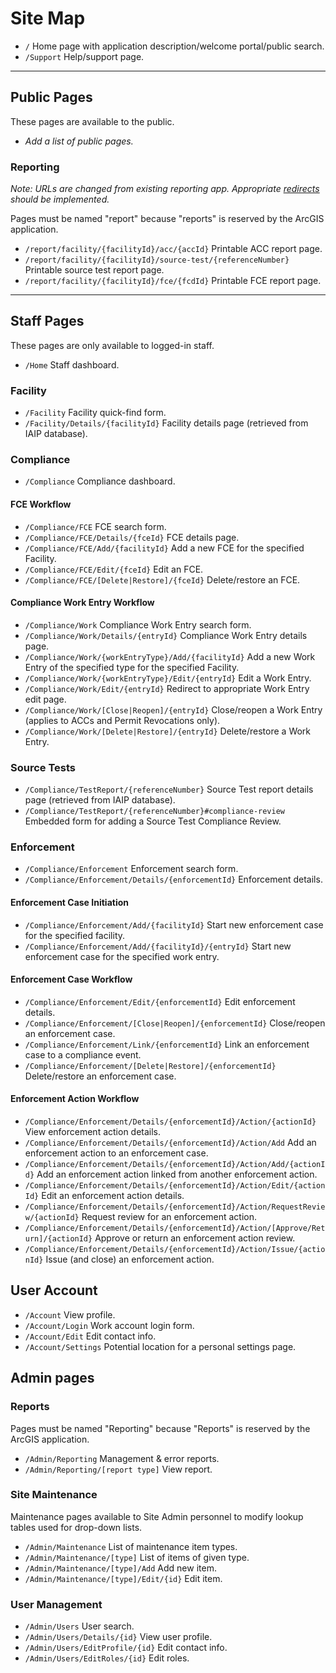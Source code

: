 # Site Map

* `/` Home page with application description/welcome portal/public search.
* `/Support` Help/support page.

---

## Public Pages

These pages are available to the public.

* *Add a list of public pages.*

### Reporting

*Note: URLs are changed from existing reporting app. Appropriate [redirects](Redirects.md) should be implemented.*

Pages must be named "report" because "reports" is reserved by the ArcGIS application.

* `/report/facility/{facilityId}/acc/{accId}` Printable ACC report page.
* `/report/facility/{facilityId}/source-test/{referenceNumber}` Printable source test report page.
* `/report/facility/{facilityId}/fce/{fcdId}` Printable FCE report page.

---

## Staff Pages

These pages are only available to logged-in staff.

* `/Home` Staff dashboard.

### Facility

* `/Facility` Facility quick-find form.
* `/Facility/Details/{facilityId}` Facility details page (retrieved from IAIP database).

### Compliance

* `/Compliance` Compliance dashboard.

#### FCE Workflow

* `/Compliance/FCE` FCE search form.
* `/Compliance/FCE/Details/{fceId}` FCE details page.
* `/Compliance/FCE/Add/{facilityId}` Add a new FCE for the specified Facility.
* `/Compliance/FCE/Edit/{fceId}` Edit an FCE.
* `/Compliance/FCE/[Delete|Restore]/{fceId}` Delete/restore an FCE.

#### Compliance Work Entry Workflow

* `/Compliance/Work` Compliance Work Entry search form.
* `/Compliance/Work/Details/{entryId}` Compliance Work Entry details page.
* `/Compliance/Work/{workEntryType}/Add/{facilityId}` Add a new Work Entry of the specified type for the
  specified Facility.
* `/Compliance/Work/{workEntryType}/Edit/{entryId}` Edit a Work Entry.
* `/Compliance/Work/Edit/{entryId}` Redirect to appropriate Work Entry edit page.
* `/Compliance/Work/[Close|Reopen]/{entryId}` Close/reopen a Work Entry (applies to ACCs and Permit Revocations only).
* `/Compliance/Work/[Delete|Restore]/{entryId}` Delete/restore a Work Entry.

### Source Tests

* `/Compliance/TestReport/{referenceNumber}` Source Test report details page (retrieved from IAIP database).
* `/Compliance/TestReport/{referenceNumber}#compliance-review` Embedded form for adding a Source Test Compliance
  Review.

### Enforcement

* `/Compliance/Enforcement` Enforcement search form.
* `/Compliance/Enforcement/Details/{enforcementId}` Enforcement details.

#### Enforcement Case Initiation

* `/Compliance/Enforcement/Add/{facilityId}` Start new enforcement case for the specified facility.
* `/Compliance/Enforcement/Add/{facilityId}/{entryId}` Start new enforcement case for the specified work entry.

#### Enforcement Case Workflow

* `/Compliance/Enforcement/Edit/{enforcementId}` Edit enforcement details.
* `/Compliance/Enforcement/[Close|Reopen]/{enforcementId}` Close/reopen an enforcement case.
* `/Compliance/Enforcement/Link/{enforcementId}` Link an enforcement case to a compliance event.
* `/Compliance/Enforcement/[Delete|Restore]/{enforcementId}` Delete/restore an enforcement case.

#### Enforcement Action Workflow

* `/Compliance/Enforcement/Details/{enforcementId}/Action/{actionId}` View enforcement action details.
* `/Compliance/Enforcement/Details/{enforcementId}/Action/Add` Add an enforcement action to an enforcement case.
* `/Compliance/Enforcement/Details/{enforcementId}/Action/Add/{actionId}` Add an enforcement action linked from another
  enforcement action.
* `/Compliance/Enforcement/Details/{enforcementId}/Action/Edit/{actionId}` Edit an enforcement action details.
* `/Compliance/Enforcement/Details/{enforcementId}/Action/RequestReview/{actionId}` Request review for an enforcement action.
* `/Compliance/Enforcement/Details/{enforcementId}/Action/[Approve/Return]/{actionId}` Approve or return an enforcement
  action review.
* `/Compliance/Enforcement/Details/{enforcementId}/Action/Issue/{actionId}` Issue (and close) an enforcement action.

## User Account

* `/Account` View profile.
* `/Account/Login` Work account login form.
* `/Account/Edit` Edit contact info.
* `/Account/Settings` Potential location for a personal settings page.

## Admin pages

### Reports

Pages must be named "Reporting" because "Reports" is reserved by the ArcGIS application.

* `/Admin/Reporting` Management & error reports.
* `/Admin/Reporting/[report type]` View report.

### Site Maintenance

Maintenance pages available to Site Admin personnel to modify lookup tables used for drop-down lists.

* `/Admin/Maintenance` List of maintenance item types.
* `/Admin/Maintenance/[type]` List of items of given type.
* `/Admin/Maintenance/[type]/Add` Add new item.
* `/Admin/Maintenance/[type]/Edit/{id}` Edit item.

### User Management

* `/Admin/Users` User search.
* `/Admin/Users/Details/{id}` View user profile.
* `/Admin/Users/EditProfile/{id}` Edit contact info.
* `/Admin/Users/EditRoles/{id}` Edit roles.
